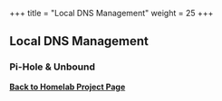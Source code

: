 +++
title = "Local DNS Management"
weight = 25
+++

## Local DNS Management

### Pi-Hole & Unbound

<a href="/projects/a-homelab/"><b>Back to Homelab Project Page</b></a>
